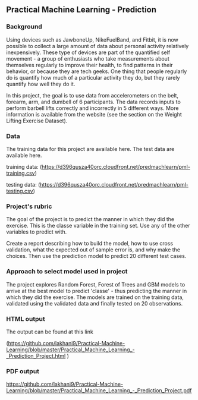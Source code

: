 ## Practical Machine Learning - Prediction 

### Background


Using devices such as JawboneUp, NikeFuelBand, and Fitbit, it is now possible to collect a large amount of data about personal activity
relatively inexpensively. These type of devices are part of the quantified self movement - a group of enthusiasts who take measurements
about themselves regularly to improve their health, to find patterns in their behavior, or because they are tech geeks. One thing that 
people regularly do is quantify how much of a particular activity they do, but they rarely quantify how well they do it.

In this project, the goal is to use data from accelerometers on the belt, forearm, arm, and dumbell of 6 participants. The data records 
inputs to perform barbell lifts correctly and incorrectly in 5 different ways. More information is available from the website (see the section
on the Weight Lifting Exercise Dataset).

### Data ###  

The training data for this project are available here. The test data are available here.

training data: (https://d396qusza40orc.cloudfront.net/predmachlearn/pml-training.csv)  

testing data: (https://d396qusza40orc.cloudfront.net/predmachlearn/pml-testing.csv)


### Project's rubric ###  

The goal of the project is to predict the manner in which they did the exercise. This is the classe variable in the training set. Use 
any of the other variables to predict with.


Create a report describing how to build the model, how to use cross validation, what the expected out of sample error is, and why make
the choices. Then use the prediction model to predict 20 different test cases.

### Approach to select model used in project ###  

The project explores Random Forest, Forest of Trees and GBM models to arrive at the best model to predict 'classe' - thus predicting the manner 
in which they did the exercise. The models are trained on the training data, validated using the validated data and finally tested on 20
observations.

### HTML output

The output can be found at this link

(https://github.com/lakhani9/Practical-Machine-Learning/blob/master/Practical_Machine_Learning_-_Prediction_Project.html )  
 
### PDF output  


https://github.com/lakhani9/Practical-Machine-Learning/blob/master/Practical_Machine_Learning_-_Prediction_Project.pdf



